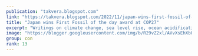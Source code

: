 ```yaml
---
publication: "takvera.blogspot.com"
link: "https://takvera.blogspot.com/2022/11/japan-wins-first-fossil-of-day-award-at.html"
title: "Japan wins First Fossil of the day award at COP27"
excerpt: "Writings on climate change, sea level rise, ocean acidification, biodiversity loss, climate adaptation & protests from a Melbourne Citizen Journalist."
image: "https://blogger.googleusercontent.com/img/b/R29vZ2xl/AVvXsEhXbU57eq1WzY5pX-_gvCrqac22V7PU6QwRJtK1jajCqbeB6pD9P6VLnJMA6Qbslt8URTkcDrdEfPC1uJt7Q2Cq9_fGM9aL1KX21axhcb-e8n-h5hoz5ia__BrNO8lasxeoGtPBVSyFE4mKKwJyRYMLl94bbWj0pI-4tASG9MnxTMdILoC-4C8F2j8n/w1200-h630-p-k-no-nu/2022-11-09-FOTD-Japan.jpg"
group: con
rank: 13
---
```

